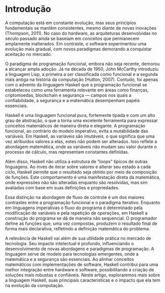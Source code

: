 # Introdução

A computação está em constante evolução, mas seus princípios fundamentais se mantêm consistentes, mesmo diante de novas inovações (Thompson, 2011). No caso do hardware, as arquiteturas desenvolvidas no século passado ainda se baseiam em conceitos que permanecem amplamente inalterados. Em contraste, o software experimentou uma evolução mais gradual, com novos paradigmas demorando a conquistar aceitação no mercado.

O paradigma de programação funcional, embora não seja recente, demorou a alcançar ampla adoção. Já na década de 1950, John McCarthy introduziu a linguagem Lisp, a primeira a ser classificada como funcional e a segunda mais antiga na história da computação (Hutton, 2007). Contudo, foi apenas com o advento da linguagem Haskell que a programação funcional se estabeleceu como uma ferramenta relevante em áreas como finanças, criptomoedas, blockchain e segurança — campos nos quais a confiabilidade, a segurança e a matemática desempenham papéis essenciais.

Haskell é uma linguagem funcional pura, fortemente tipada e com um alto grau de abstração, o que a torna uma excelente ferramenta para expressar conceitos matemáticos de maneira direta e elegante. A programação funcional, ao contrário do modelo imperativo, evita a mutabilidade das variáveis. Em Haskell, as variáveis são imutáveis, o que significa que uma vez atribuídos valores a elas, estes não podem ser alterados. Isso reflete a abordagem matemática, onde as variáveis não mudam seu valor durante o processo de cálculo, mas representam constantes definidas.

Além disso, Haskell não utiliza a estrutura de "loops" típicos de outras linguagens. Ao invés de iterar sobre valores e alterar seu estado a cada ciclo, Haskell permite que o resultado seja obtido por meio da composição de funções. Este comportamento é uma manifestação direta da matemática, onde expressões não são alteradas enquanto são resolvidas, mas sim avaliadas com base em suas definições e propriedades.

Essa distinção na abordagem de fluxo de controle é um dos maiores contrastes entre a programação funcional e o paradigma iterativo. Enquanto em linguagens imperativas o fluxo do programa é determinado pela modificação de variáveis e pela repetição de operações, em Haskell a construção do programa se dá de maneira não sequencial. O programador define as funções que, uma vez compostas, produzem o resultado final de forma mais declarativa, refletindo a definição matemática do problema.

A relevância de Haskell vai além de sua utilidade prática no mercado de tecnologia. Seu impacto intelectual é profundo, influenciando o desenvolvimento de novas abordagens e paradigmas de programação. A linguagem serve de modelo para tecnologias emergentes, onde a matemática e a segurança são essenciais. Ao alinhar conceitos matemáticos com implementações de software, Haskell contribui para uma melhor integração entre hardware e software, possibilitando a criação de soluções mais robustas e confiáveis. Neste artigo, exploraremos mais sobre a linguagem Haskell, suas principais características e o impacto que ela tem na evolução da computação.
